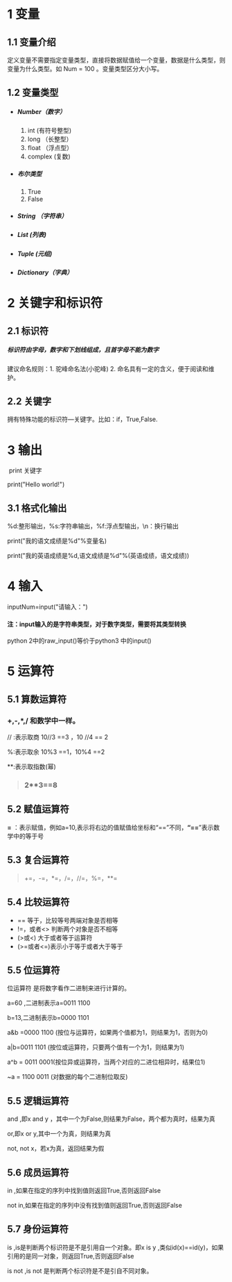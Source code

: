# 1 变量

## 1.1 变量介绍

定义变量不需要指定变量类型，直接将数据赋值给一个变量，数据是什么类型，则变量为什么类型。如 Num = 100 。变量类型区分大小写。

## 1.2 变量类型

* ##### Number（数字）

  1. int (有符号整型)
  2. long （长整型）
  3. float （浮点型）
  4. complex (复数)

* ##### 布尔类型

  1. True
  2.  False

* ##### String （字符串）

* ##### List (列表)

* ##### Tuple (元组)

* ##### Dictionary（字典）

# 2 关键字和标识符

## 2.1 标识符

##### 标识符由字母，数字和下划线组成，且首字母不能为数字

建议命名规则：1. 驼峰命名法(小驼峰)  2. 命名具有一定的含义，便于阅读和维护。

## 2.2 关键字

拥有特殊功能的标识符—关键字。比如：if，True,False.

# 3 输出

​	 print 关键字

 print("Hello world!")

## 3.1 格式化输出

%d:整形输出，%s:字符串输出，%f:浮点型输出，\n：换行输出

print("我的语文成绩是%d"%变量名)

print("我的英语成绩是%d,语文成绩是%d"%(英语成绩，语文成绩))

# 4 输入

inputNum=input("请输入：")

#### 注：input输入的是字符串类型，对于数字类型，需要将其类型转换

python 2中的raw_input()等价于python3 中的input()

# 5 运算符

## 5.1 算数运算符

### +,-,*,/ 和数学中一样。

// :表示取商 10//3 ==3 ，10 //4 == 2

%:表示取余 10%3 ==1，10%4 ==2

**:表示取指数(幂)  

> ### 2**3==8

## 5.2 赋值运算符

**=** ：表示赋值，例如a=10,表示将右边的值赋值给坐标和“==”不同，**“==**”表示数学中的等于号

## 5.3 复合运算符

> +=，-=，*=，/=，//=，%=，**=

## 5.4 比较运算符

* == 等于，比较等号两端对象是否相等
* !=，或者<> 判断两个对象是否不相等
* (>或<) 大于或者等于运算符
* (>=或者<=)表示小于等于或者大于等于

## 5.5 位运算符

位运算符 是将数字看作二进制来进行计算的。

a=60 ,二进制表示a=0011 1100

b=13,二进制表示b=0000 1101

 a&b =0000 1100 (按位与运算符，如果两个值都为1，则结果为1，否则为0)

a|b=0011 1101 (按位或运算符，只要两个值有一个为1，则结果为1)

a^b = 0011 0001(按位异或运算符，当两个对应的二进位相异时，结果位1)

~a = 1100 0011 (对数据的每个二进制位取反)

## 5.5 逻辑运算符

and ,即x and y ，其中一个为False,则结果为False，两个都为真时，结果为真

or,即x or y,其中一个为真，则结果为真

not, not  x，若x为真，返回结果为假

## 5.6  成员运算符

in ,如果在指定的序列中找到值则返回True,否则返回False

not in,如果在指定的序列中没有找到值则返回True,否则返回False

## 5.7 身份运算符

is ,is是判断两个标识符是不是引用自一个对象。即x is y ,类似id(x)==id(y)，如果引用的是同一对象，则返回True,否则返回False

is not ,is not 是判断两个标识符是不是引自不同对象。